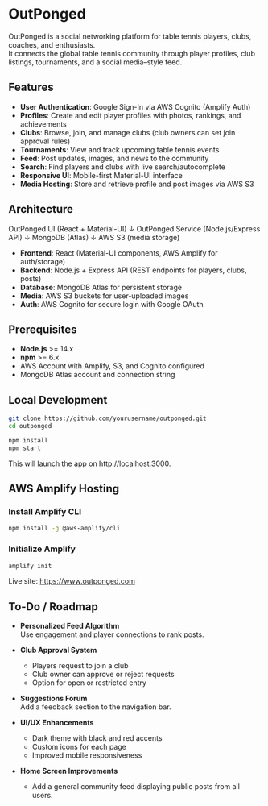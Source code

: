 # OutPonged

OutPonged is a social networking platform for table tennis players, clubs, coaches, and enthusiasts.  
It connects the global table tennis community through player profiles, club listings, tournaments, and a social media–style feed.

## Features

- **User Authentication**: Google Sign-In via AWS Cognito (Amplify Auth)
- **Profiles**: Create and edit player profiles with photos, rankings, and achievements
- **Clubs**: Browse, join, and manage clubs (club owners can set join approval rules)
- **Tournaments**: View and track upcoming table tennis events
- **Feed**: Post updates, images, and news to the community
- **Search**: Find players and clubs with live search/autocomplete
- **Responsive UI**: Mobile-first Material-UI interface
- **Media Hosting**: Store and retrieve profile and post images via AWS S3

## Architecture

OutPonged UI (React + Material-UI)
        ↓
  OutPonged Service (Node.js/Express API)
        ↓
       MongoDB (Atlas)
        ↓
   AWS S3 (media storage)

- **Frontend**: React (Material-UI components, AWS Amplify for auth/storage)
- **Backend**: Node.js + Express API (REST endpoints for players, clubs, posts)
- **Database**: MongoDB Atlas for persistent storage
- **Media**: AWS S3 buckets for user-uploaded images
- **Auth**: AWS Cognito for secure login with Google OAuth

## Prerequisites

- **Node.js** >= 14.x
- **npm** >= 6.x
- AWS Account with Amplify, S3, and Cognito configured
- MongoDB Atlas account and connection string

## Local Development

```bash
git clone https://github.com/yourusername/outponged.git
cd outponged
```

```bash
npm install
npm start
```

This will launch the app on http://localhost:3000.

## AWS Amplify Hosting

### Install Amplify CLI
```bash
npm install -g @aws-amplify/cli
```

### Initialize Amplify
```bash
amplify init
```

Live site: https://www.outponged.com

## To-Do / Roadmap

- **Personalized Feed Algorithm**  
  Use engagement and player connections to rank posts.
  
- **Club Approval System**  
  - Players request to join a club  
  - Club owner can approve or reject requests  
  - Option for open or restricted entry

- **Suggestions Forum**  
  Add a feedback section to the navigation bar.

- **UI/UX Enhancements**  
  - Dark theme with black and red accents  
  - Custom icons for each page  
  - Improved mobile responsiveness

- **Home Screen Improvements**  
  - Add a general community feed displaying public posts from all users.

